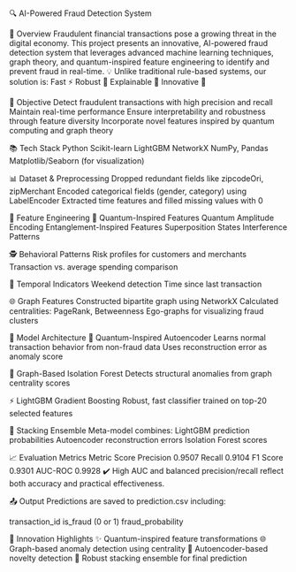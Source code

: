 🔍 AI-Powered Fraud Detection System

🚀 Overview
Fraudulent financial transactions pose a growing threat in the digital economy. This project presents an innovative, AI-powered fraud detection system that leverages advanced machine learning techniques, graph theory, and quantum-inspired feature engineering to identify and prevent fraud in real-time.
💡 Unlike traditional rule-based systems, our solution is:
Fast ⚡
Robust 💪
Explainable 🧠
Innovative 🚀

🎯 Objective
Detect fraudulent transactions with high precision and recall
Maintain real-time performance
Ensure interpretability and robustness through feature diversity
Incorporate novel features inspired by quantum computing and graph theory

📚 Tech Stack
Python
Scikit-learn
LightGBM
NetworkX
NumPy, Pandas
Matplotlib/Seaborn (for visualization)

📊 Dataset & Preprocessing
Dropped redundant fields like zipcodeOri, zipMerchant
Encoded categorical fields (gender, category) using LabelEncoder
Extracted time features and filled missing values with 0

🧪 Feature Engineering
🔮 Quantum-Inspired Features
Quantum Amplitude Encoding
Entanglement-Inspired Features
Superposition States
Interference Patterns

🕵️ Behavioral Patterns
Risk profiles for customers and merchants
Transaction vs. average spending comparison

📆 Temporal Indicators
Weekend detection
Time since last transaction

🌐 Graph Features
Constructed bipartite graph using NetworkX
Calculated centralities: PageRank, Betweenness
Ego-graphs for visualizing fraud clusters

🧠 Model Architecture
🧬 Quantum-Inspired Autoencoder
Learns normal transaction behavior from non-fraud data
Uses reconstruction error as anomaly score

🌲 Graph-Based Isolation Forest
Detects structural anomalies from graph centrality scores

⚡ LightGBM Gradient Boosting
Robust, fast classifier trained on top-20 selected features

🔁 Stacking Ensemble
Meta-model combines:
LightGBM prediction probabilities
Autoencoder reconstruction errors
Isolation Forest scores

📈 Evaluation Metrics
Metric	Score
Precision	0.9507
Recall	0.9104
F1 Score	0.9301
AUC-ROC	0.9928
✔️ High AUC and balanced precision/recall reflect both accuracy and practical effectiveness.

📤 Output
Predictions are saved to prediction.csv including:

transaction_id
is_fraud (0 or 1)
fraud_probability

🌟 Innovation Highlights
✨ Quantum-inspired feature transformations
🌐 Graph-based anomaly detection using centrality
🧠 Autoencoder-based novelty detection
🧩 Robust stacking ensemble for final prediction

